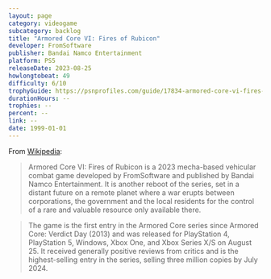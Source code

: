 ```yaml
---
layout: page
category: videogame
subcategory: backlog
title: "Armored Core VI: Fires of Rubicon"
developer: FromSoftware
publisher: Bandai Namco Entertainment
platform: PS5
releaseDate: 2023-08-25
howlongtobeat: 49
difficulty: 6/10
trophyGuide: https://psnprofiles.com/guide/17834-armored-core-vi-fires-of-rubicon-trophy-guide
durationHours: --
trophies: --
percent: --
link: --
date: 1999-01-01
---
```


From [Wikipedia](https://en.wikipedia.org/wiki/Armored_Core_VI:_Fires_of_Rubicon):

> Armored Core VI: Fires of Rubicon is a 2023 mecha-based vehicular combat game developed by FromSoftware and published by Bandai Namco Entertainment. It is another reboot of the series, set in a distant future on a remote planet where a war erupts between corporations, the government and the local residents for the control of a rare and valuable resource only available there.

> The game is the first entry in the Armored Core series since Armored Core: Verdict Day (2013) and was released for PlayStation 4, PlayStation 5, Windows, Xbox One, and Xbox Series X/S on August 25. It received generally positive reviews from critics and is the highest-selling entry in the series, selling three million copies by July 2024.
